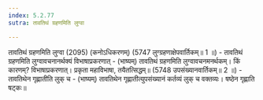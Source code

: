 ```yaml
---
index: 5.2.77
sutra: तावतिथं ग्रहणमिति लुग्वा

---
```

 तावतिथं ग्रहणमिति लुग्वा (2095) (कनोऽधिकरणम्) (5747 लुग्ग्रहणाक्षेपवार्तिकम्॥ 1 ॥) - तावतिथं ग्रहणमिति लुग्वावचनानर्थक्यं विभाषाप्रकरणात् - (भाष्यम्) तावतिथं ग्रहणमिति लुग्वावचनमनर्थकम्। किं कारणम्? विभाषाप्रकरणात्। प्रकृता महाविभाषा, तयैतत्सिद्धम्॥ (5748 उपसंख्यानवार्तिकम्॥ 2 ॥) - तावतिथेन गृह्णातीति लुक् च - (भाष्यम्) तावतिथेन गृह्णातीत्युपसंख्यानं कर्तव्यं लुक् च वक्तव्यः। षष्ठेन गृह्णाति षट्कः॥ 